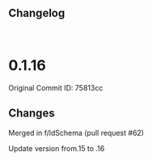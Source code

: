 ## Changelog

<br/>

# 0.1.16

Original Commit ID: 75813cc

## Changes
Merged in f&#x2F;ldSchema (pull request #62)

Update version from.15 to .16
